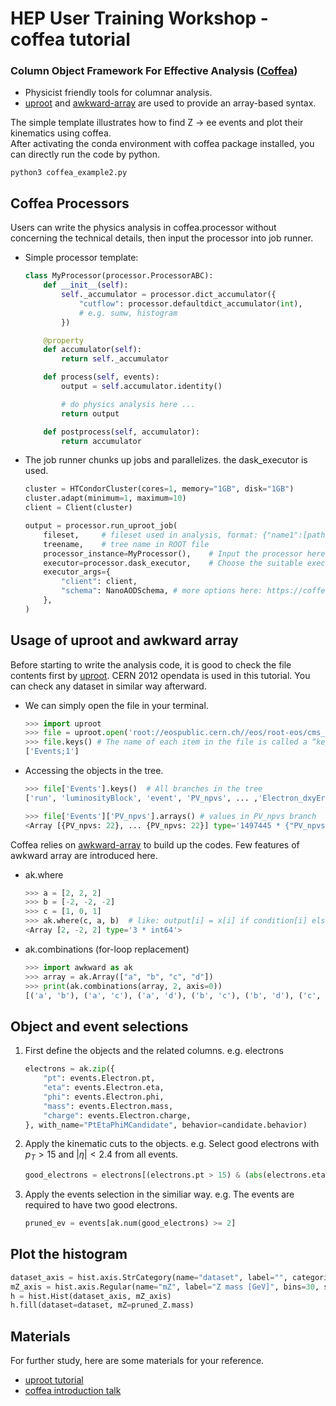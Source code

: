 HEP User Training Workshop - coffea tutorial
===
### Column Object Framework For Effective Analysis ([Coffea](https://github.com/CoffeaTeam/coffea))
- Physicist friendly tools for columnar analysis.
- [uproot](https://github.com/scikit-hep/uproot5) and [awkward-array](https://github.com/scikit-hep/awkward) are used to provide an array-based syntax.

The simple template illustrates how to find Z → ee events and plot their kinematics using coffea.   
After activating the conda environment with coffea package installed, you can directly run the code by python.
```
python3 coffea_example2.py
```

Coffea Processors
---
Users can write the physics analysis in coffea.processor without concerning the technical details, then input the processor into job runner.

- Simple processor template:
    ```python
    class MyProcessor(processor.ProcessorABC):
        def __init__(self):
            self._accumulator = processor.dict_accumulator({
                "cutflow": processor.defaultdict_accumulator(int),
                # e.g. sumw, histogram
            })

        @property
        def accumulator(self):
            return self._accumulator

        def process(self, events):
            output = self.accumulator.identity()

            # do physics analysis here ...
            return output

        def postprocess(self, accumulator):
            return accumulator
    ```
- The job runner chunks up jobs and parallelizes. the dask_executor is used.
    ```python
    cluster = HTCondorCluster(cores=1, memory="1GB", disk="1GB")
    cluster.adapt(minimum=1, maximum=10)
    client = Client(cluster)

    output = processor.run_uproot_job(
        fileset,     # fileset used in analysis, format: {"name1":[path/to/dataset/name1], "name2":[path/to/dataset/name2]}
        treename,    # tree name in ROOT file
        processor_instance=MyProcessor(),    # Input the processor here
        executor=processor.dask_executor,    # Choose the suitable executor in your case.
        executor_args={ 
            "client": client,
            "schema": NanoAODSchema, # more options here: https://coffeateam.github.io/coffea/modules/coffea.nanoevents.html#classes
        },
    )
    ```

Usage of uproot and awkward array
---
Before starting to write the analysis code, it is good to check the file contents first by [uproot](https://github.com/scikit-hep/uproot5). CERN 2012 opendata is used in this tutorial. You can check any dataset in similar way afterward.
  + We can simply open the file in your terminal.
    ```python
    >>> import uproot
    >>> file = uproot.open('root://eospublic.cern.ch//eos/root-eos/cms_opendata_2012_nanoaod/ZZTo2e2mu.root')
    >>> file.keys() # The name of each item in the file is called a “key”.
    ['Events;1'] 
    ```
  + Accessing the objects in the tree.
    ```python
    >>> file['Events'].keys()  # All branches in the tree
    ['run', 'luminosityBlock', 'event', 'PV_npvs', ... ,'Electron_dxyErr', 'Electron_dz', 'Electron_dzErr']
    ```
    ```python
    >>> file['Events']['PV_npvs'].arrays() # values in PV_npvs branch
    <Array [{PV_npvs: 22}, ... {PV_npvs: 22}] type='1497445 * {"PV_npvs": int32}'>
    ```
Coffea relies on [awkward-array](https://github.com/scikit-hep/awkward) to build up the codes. Few features of awkward array are introduced here.
  + ak.where
    ```python
    >>> a = [2, 2, 2]
    >>> b = [-2, -2, -2]
    >>> c = [1, 0, 1]
    >>> ak.where(c, a, b)  # like: output[i] = x[i] if condition[i] else y[i]
    <Array [2, -2, 2] type='3 * int64'>
    ```
  + ak.combinations (for-loop replacement)
    ```python
    >>> import awkward as ak
    >>> array = ak.Array(["a", "b", "c", "d"])
    >>> print(ak.combinations(array, 2, axis=0))
    [('a', 'b'), ('a', 'c'), ('a', 'd'), ('b', 'c'), ('b', 'd'), ('c', 'd')]
    ```
    
    
Object and event selections
---
1. First define the objects and the related columns.  e.g. electrons 
    ```python
    electrons = ak.zip({
        "pt": events.Electron.pt,
        "eta": events.Electron.eta,
        "phi": events.Electron.phi,
        "mass": events.Electron.mass,
        "charge": events.Electron.charge,
    }, with_name="PtEtaPhiMCandidate", behavior=candidate.behavior)
    ```
2. Apply the kinematic cuts to the objects.
   e.g. Select good electrons with ${p_T>15}$ and ${|\eta|<2.4}$ from all events.
    ```python
    good_electrons = electrons[(electrons.pt > 15) & (abs(electrons.eta) < 2.4)]
    ```
3. Apply the events selection in the similiar way.
   e.g. The events are required to have two good electrons.
    ```python
    pruned_ev = events[ak.num(good_electrons) >= 2]
    ```

Plot the histogram
---
```python
dataset_axis = hist.axis.StrCategory(name="dataset", label="", categories=[], growth=True)
mZ_axis = hist.axis.Regular(name="mZ", label="Z mass [GeV]", bins=30, start=60, stop=120)
h = hist.Hist(dataset_axis, mZ_axis)
h.fill(dataset=dataset, mZ=pruned_Z.mass)
```

Materials
---
For further study, here are some materials for your reference.
- [uproot tutorial](https://masonproffitt.github.io/uproot-tutorial/)
- [coffea introduction talk](https://indico.cern.ch/event/833895/contributions/3577894/attachments/1928017/3192492/PyHEP_LindseyGray_17102019.pdf)

